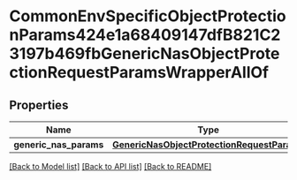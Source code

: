 # CommonEnvSpecificObjectProtectionParams424e1a68409147dfB821C23197b469fbGenericNasObjectProtectionRequestParamsWrapperAllOf


## Properties
Name | Type | Description | Notes
------------ | ------------- | ------------- | -------------
**generic_nas_params** | [**GenericNasObjectProtectionRequestParams**](GenericNasObjectProtectionRequestParams.md) |  | [optional] 

[[Back to Model list]](../README.md#documentation-for-models) [[Back to API list]](../README.md#documentation-for-api-endpoints) [[Back to README]](../README.md)


